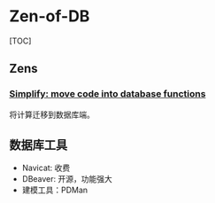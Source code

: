 # Zen-of-DB

[TOC]

## Zens

### [Simplify: move code into database functions](https://sivers.org/pg)

将计算迁移到数据库端。



## 数据库工具

* Navicat: 收费
* DBeaver: 开源，功能强大
* 建模工具：PDMan